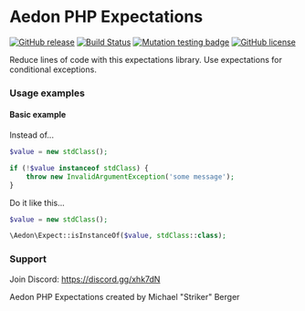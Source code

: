 # Aedon PHP Expectations

[![GitHub release](https://img.shields.io/github/v/release/RyseSlade/php-expectations.svg)](https://github.com/RyseSlade/php-expectations/releases/)
[![Build Status](https://travis-ci.org/RyseSlade/php-expectations.svg?branch=master)](https://travis-ci.org/RyseSlade/php-expectations)
[![Mutation testing badge](https://img.shields.io/endpoint?style=flat&url=https%3A%2F%2Fbadge-api.stryker-mutator.io%2Fgithub.com%2FRyseSlade%2Fphp-expectations%2Fmaster)](https://dashboard.stryker-mutator.io/reports/github.com/RyseSlade/php-expectations/master)
[![GitHub license](https://img.shields.io/badge/license-MIT-green)](https://github.com/RyseSlade/php-expectations/blob/master/LICENSE)

Reduce lines of code with this expectations library. Use expectations for conditional exceptions.

### Usage examples

#### Basic example

Instead of...
```php
$value = new stdClass();

if (!$value instanceof stdClass) {
    throw new InvalidArgumentException('some message');
}
```
Do it like this...

```php
$value = new stdClass();

\Aedon\Expect::isInstanceOf($value, stdClass::class);
```

### Support

Join Discord: https://discord.gg/xhk7dN

Aedon PHP Expectations created by Michael "Striker" Berger

